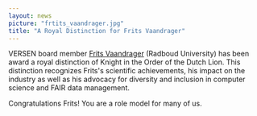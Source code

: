 ```yaml
---
layout: news
picture: "frtits_vaandrager.jpg"
title: "A Royal Distinction for Frits Vaandrager"
---
```


VERSEN board member [Frits Vaandrager](https://www.cs.ru.nl/~fvaan/) (Radboud University) has been award a royal distinction of Knight in the Order of the Dutch Lion. This distinction recognizes Frits's scientific achievements, his impact on the industry as well as his advocacy for diversity and inclusion in computer science and FAIR data management. 

Congratulations Frits! You are a role model for many of us.